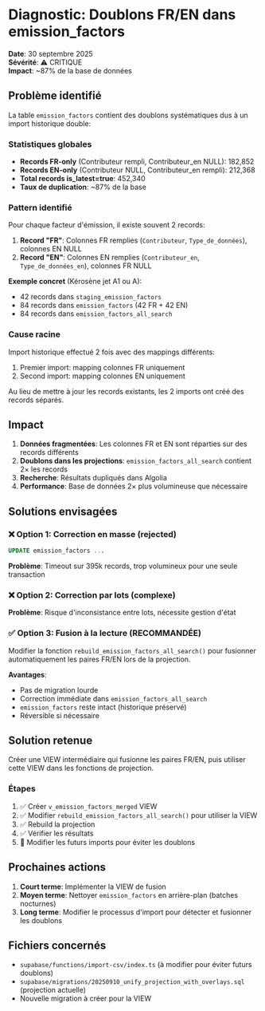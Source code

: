 # Diagnostic: Doublons FR/EN dans emission_factors

**Date**: 30 septembre 2025  
**Sévérité**: ⚠️ CRITIQUE  
**Impact**: ~87% de la base de données

## Problème identifié

La table `emission_factors` contient des doublons systématiques dus à un import historique double:

### Statistiques globales
- **Records FR-only** (Contributeur rempli, Contributeur_en NULL): 182,852
- **Records EN-only** (Contributeur NULL, Contributeur_en rempli): 212,368  
- **Total records is_latest=true**: 452,340
- **Taux de duplication**: ~87% de la base

### Pattern identifié

Pour chaque facteur d'émission, il existe souvent 2 records:

1. **Record "FR"**: Colonnes FR remplies (`Contributeur`, `Type_de_données`), colonnes EN NULL
2. **Record "EN"**: Colonnes EN remplies (`Contributeur_en`, `Type_de_données_en`), colonnes FR NULL

**Exemple concret** (Kérosène jet A1 ou A):
- 42 records dans `staging_emission_factors`
- 84 records dans `emission_factors` (42 FR + 42 EN)
- 84 records dans `emission_factors_all_search`

### Cause racine

Import historique effectué 2 fois avec des mappings différents:
1. Premier import: mapping colonnes FR uniquement
2. Second import: mapping colonnes EN uniquement

Au lieu de mettre à jour les records existants, les 2 imports ont créé des records séparés.

## Impact

1. **Données fragmentées**: Les colonnes FR et EN sont réparties sur des records différents
2. **Doublons dans les projections**: `emission_factors_all_search` contient 2× les records  
3. **Recherche**: Résultats dupliqués dans Algolia
4. **Performance**: Base de données 2× plus volumineuse que nécessaire

## Solutions envisagées

### ❌ Option 1: Correction en masse (rejected)
```sql
UPDATE emission_factors ...
```
**Problème**: Timeout sur 395k records, trop volumineux pour une seule transaction

### ❌ Option 2: Correction par lots (complexe)
**Problème**: Risque d'inconsistance entre lots, nécessite gestion d'état

### ✅ Option 3: Fusion à la lecture (RECOMMANDÉE)
Modifier la fonction `rebuild_emission_factors_all_search()` pour fusionner automatiquement les paires FR/EN lors de la projection.

**Avantages**:
- Pas de migration lourde
- Correction immédiate dans `emission_factors_all_search`
- `emission_factors` reste intact (historique préservé)
- Réversible si nécessaire

## Solution retenue

Créer une VIEW intermédiaire qui fusionne les paires FR/EN, puis utiliser cette VIEW dans les fonctions de projection.

### Étapes

1. ✅ Créer `v_emission_factors_merged` VIEW
2. ✅ Modifier `rebuild_emission_factors_all_search()` pour utiliser la VIEW
3. ✅ Rebuild la projection
4. ✅ Vérifier les résultats
5. 🔄 Modifier les futurs imports pour éviter les doublons

## Prochaines actions

1. **Court terme**: Implémenter la VIEW de fusion
2. **Moyen terme**: Nettoyer `emission_factors` en arrière-plan (batches nocturnes)
3. **Long terme**: Modifier le processus d'import pour détecter et fusionner les doublons

## Fichiers concernés

- `supabase/functions/import-csv/index.ts` (à modifier pour éviter futurs doublons)
- `supabase/migrations/20250910_unify_projection_with_overlays.sql` (projection actuelle)
- Nouvelle migration à créer pour la VIEW


